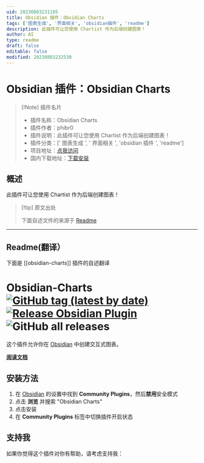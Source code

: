 ```yaml
---
uid: 20230803231105
title: Obsidian 插件：Obsidian Charts
tags: ['图表生成', '界面相关', 'obsidian插件', 'readme']
description: 此插件可让您使用 Chartist 作为后端创建图表！
author: AI
type: readme
draft: false
editable: false
modified: 20230803232530
---
```


# Obsidian 插件：Obsidian Charts

> [!Note] 插件名片
> - 插件名称：Obsidian Charts
> - 插件作者：phibr0
> - 插件说明：此插件可让您使用 Chartist 作为后端创建图表！
> - 插件分类：[' 图表生成 ', ' 界面相关 ', 'obsidian 插件 ', 'readme']
> - 项目地址：[点我访问](https://github.com/phibr0/obsidian-charts)
> - 国内下载地址：[下载安装](https://pkmer.cn/products/plugin/pluginMarket/?obsidian-charts)

## 概述

此插件可让您使用 Chartist 作为后端创建图表！

> [!tip] 原文出处
>
>下面自述文件的来源于 [Readme](https://ghproxy.net/https://raw.githubusercontent.com/phibr0/obsidian-charts/master/README.md)
>

---

## Readme(翻译）

下面是 [[obsidian-charts]] 插件的自述翻译

# Obsidian-Charts [![GitHub tag (latest by date)](https://img.shields.io/github/v/tag/phibr0/obsidian-charts)](https://github.com/phibr0/obsidian-charts/releases) [![Release Obsidian Plugin](https://github.com/phibr0/obsidian-charts/actions/workflows/release.yml/badge.svg)](https://github.com/phibr0/obsidian-charts/actions/workflows/release.yml) ![GitHub all releases](https://img.shields.io/github/downloads/phibr0/obsidian-charts/total)

这个插件允许你在 [Obsidian](https://www.obsidian.md) 中创建交互式图表。

**[阅读文档](https://charts.phibr0.de)**

## 安装方法

1. 在 [Obsidian](https://www.obsidian.md) 的设置中找到 **Community Plugins**，然后**禁用**安全模式
2. 点击 **浏览** 并搜索 "Obsidian Charts"
3. 点击安装
4. 在 **Community Plugins** 标签中切换插件开启状态

## 支持我

如果你觉得这个插件对你有帮助，请考虑支持我：
